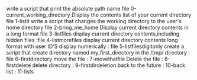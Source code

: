 write a script that print the absolute path name file 0-current_working_directory
Display the contents list of your current directory file 1-listit
write a script that changes the working directory to the user's home directory file 2-bring_me_home
Display current directory contents in a long format file 3-listfiles
display current directory contents,including hidden files :file 4-listmorefiles
display current directory contents long format with user ID'S display numerically : file 5-listfilesdigitonly
create a script that create directory named my_first_directory in the /tmp/ directory : file 6-firstdirectory
move the file : 7-movethatfile
Delete the file : 8-firstdelete
delete directory : 9-firstdirdeletion
back to the future : 10-back
list : 11-lists
